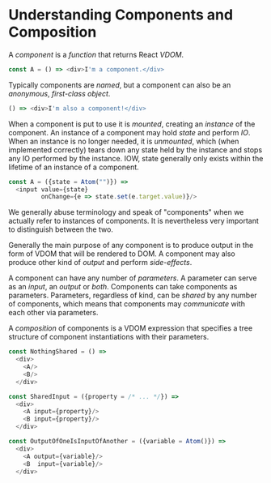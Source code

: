 # Understanding Components and Composition

A *component* is a *function* that returns React *VDOM*.

```js
const A = () => <div>I'm a component.</div>
```

Typically components are *named*, but a component can also be an *anonymous*,
*first-class object*.

```js
() => <div>I'm also a component!</div>
```

When a component is put to use it is *mounted*, creating an *instance* of the
component.  An instance of a component may hold *state* and perform *IO*.  When
an instance is no longer needed, it is *unmounted*, which (when implemented
correctly) tears down any state held by the instance and stops any IO performed
by the instance.  IOW, state generally only exists within the lifetime of an
instance of a component.

```js
const A = ({state = Atom("")}) =>
  <input value={state}
         onChange={e => state.set(e.target.value)}/>
```

We generally abuse terminology and speak of "components" when we actually refer
to instances of components.  It is nevertheless very important to distinguish
between the two.

Generally the main purpose of any component is to produce output in the form of
VDOM that will be rendered to DOM.  A component may also produce other kind of
*output* and perform *side-effects*.

A component can have any number of *parameters*.  A parameter can serve as an
*input*, an *output* or *both*.  Components can take components as parameters.
Parameters, regardless of kind, can be *shared* by any number of components,
which means that components may *communicate* with each other via parameters.

A *composition* of components is a VDOM expression that specifies a tree
structure of component instantiations with their parameters.

```js
const NothingShared = () =>
  <div>
    <A/>
    <B/>
  </div>
```

```js
const SharedInput = ({property = /* ... */}) =>
  <div>
    <A input={property}/>
    <B input={property}/>
  </div>
```

```js
const OutputOfOneIsInputOfAnother = ({variable = Atom()}) =>
  <div>
    <A output={variable}/>
    <B  input={variable}/>
  </div>
```
